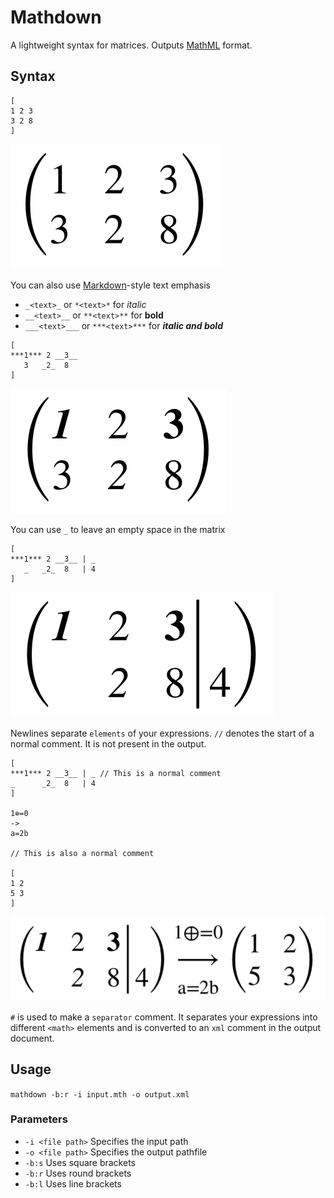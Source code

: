 # Mathdown
A lightweight syntax for matrices.
Outputs [MathML](https://en.wikipedia.org/wiki/MathML) format.

## Syntax
```
[
1 2 3
3 2 8
]
```
![](images/mat1.png)

You can also use [Markdown](https://en.wikipedia.org/wiki/Markdown)-style text emphasis
- `_<text>_` or `*<text>*` for _italic_
- `__<text>__` or `**<text>**` for __bold__
- `___<text>___` or `***<text>***` for ___italic and bold___

```
[
***1*** 2 __3__
   3   _2_  8
]
```
![](images/mat2.png)

You can use `_` to leave an empty space in the matrix

```
[
***1*** 2 __3__ | _
   _   _2_  8   | 4
]
```
![](images/mat3.png)

Newlines separate `elements` of your expressions.
`//` denotes the start of a normal comment. It is not present in the output.

```
[
***1*** 2 __3__ | _ // This is a normal comment
_      _2_  8   | 4
]

1⊕=0
->
a=2b

// This is also a normal comment

[
1 2
5 3
]
```
![](images/mat4.png)

`#` is used to make a `separator` comment. It separates your expressions into different `<math>` elements and is converted to an `xml` comment in the output document.

## Usage
`mathdown -b:r -i input.mth -o output.xml`

### Parameters
- `-i <file path>` Specifies the input path
- `-o <file path>` Specifies the output pathfile
- `-b:s` Uses square brackets
- `-b:r` Uses round brackets
- `-b:l` Uses line brackets
